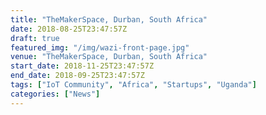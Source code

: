 ```yaml
---
title: "TheMakerSpace, Durban, South Africa"
date: 2018-08-25T23:47:57Z
draft: true
featured_img: "/img/wazi-front-page.jpg"
venue: "TheMakerSpace, Durban, South Africa"
start_date: 2018-11-25T23:47:57Z
end_date: 2018-09-25T23:47:57Z
tags: ["IoT Community", "Africa", "Startups", "Uganda"]
categories: ["News"]
---
```



<!--more-->